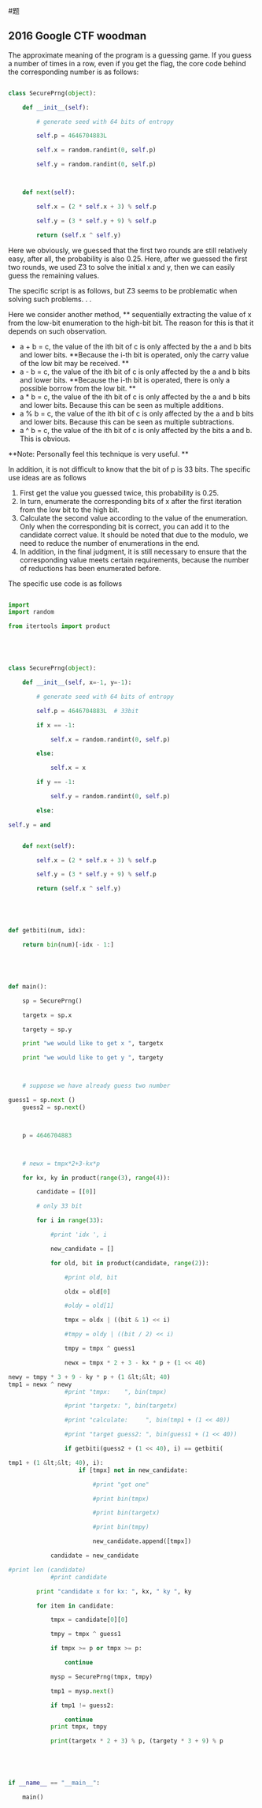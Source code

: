 #题


## 2016 Google CTF woodman



The approximate meaning of the program is a guessing game. If you guess a number of times in a row, even if you get the flag, the core code behind the corresponding number is as follows:


```python

class SecurePrng(object):

    def __init__(self):

        # generate seed with 64 bits of entropy

        self.p = 4646704883L

        self.x = random.randint(0, self.p)

        self.y = random.randint(0, self.p)



    def next(self):

        self.x = (2 * self.x + 3) % self.p

        self.y = (3 * self.y + 9) % self.p

        return (self.x ^ self.y)

```



Here we obviously, we guessed that the first two rounds are still relatively easy, after all, the probability is also 0.25. Here, after we guessed the first two rounds, we used Z3 to solve the initial x and y, then we can easily guess the remaining values.


The specific script is as follows, but Z3 seems to be problematic when solving such problems. . .


Here we consider another method, ** sequentially extracting the value of x from the low-bit enumeration to the high-bit bit. The reason for this is that it depends on such observation.


- a + b = c, the value of the ith bit of c is only affected by the a and b bits and lower bits. **Because the i-th bit is operated, only the carry value of the low bit may be received. **
- a - b = c, the value of the ith bit of c is only affected by the a and b bits and lower bits. **Because the i-th bit is operated, there is only a possible borrow from the low bit. **
- a * b = c, the value of the ith bit of c is only affected by the a and b bits and lower bits. Because this can be seen as multiple additions.
- a % b = c, the value of the ith bit of c is only affected by the a and b bits and lower bits. Because this can be seen as multiple subtractions.
- a ^ b = c, the value of the ith bit of c is only affected by the bits a and b. This is obvious.


**Note: Personally feel this technique is very useful. **


In addition, it is not difficult to know that the bit of p is 33 bits. The specific use ideas are as follows


1. First get the value you guessed twice, this probability is 0.25.
2. In turn, enumerate the corresponding bits of x after the first iteration from the low bit to the high bit.
3. Calculate the second value according to the value of the enumeration. Only when the corresponding bit is correct, you can add it to the candidate correct value. It should be noted that due to the modulo, we need to reduce the number of enumerations in the end.
4. In addition, in the final judgment, it is still necessary to ensure that the corresponding value meets certain requirements, because the number of reductions has been enumerated before.


The specific use code is as follows


```python

import
import random

from itertools import product





class SecurePrng(object):

    def __init__(self, x=-1, y=-1):

        # generate seed with 64 bits of entropy

        self.p = 4646704883L  # 33bit

        if x == -1:

            self.x = random.randint(0, self.p)

        else:

            self.x = x

        if y == -1:

            self.y = random.randint(0, self.p)

        else:

self.y = and


    def next(self):

        self.x = (2 * self.x + 3) % self.p

        self.y = (3 * self.y + 9) % self.p

        return (self.x ^ self.y)





def getbiti(num, idx):

    return bin(num)[-idx - 1:]





def main():

    sp = SecurePrng()

    targetx = sp.x

    targety = sp.y

    print "we would like to get x ", targetx

    print "we would like to get y ", targety



    # suppose we have already guess two number

guess1 = sp.next ()
    guess2 = sp.next()



    p = 4646704883



    # newx = tmpx*2+3-kx*p

    for kx, ky in product(range(3), range(4)):

        candidate = [[0]]

        # only 33 bit

        for i in range(33):

            #print 'idx ', i

            new_candidate = []

            for old, bit in product(candidate, range(2)):

                #print old, bit

                oldx = old[0]

                #oldy = old[1]

                tmpx = oldx | ((bit & 1) << i)

                #tmpy = oldy | ((bit / 2) << i)

                tmpy = tmpx ^ guess1

                newx = tmpx * 2 + 3 - kx * p + (1 << 40)

newy = tmpy * 3 + 9 - ky * p + (1 &lt;&lt; 40)
tmp1 = newx ^ newy
                #print "tmpx:    ", bin(tmpx)

                #print "targetx: ", bin(targetx)

                #print "calculate:     ", bin(tmp1 + (1 << 40))

                #print "target guess2: ", bin(guess1 + (1 << 40))

                if getbiti(guess2 + (1 << 40), i) == getbiti(

tmp1 + (1 &lt;&lt; 40), i):
                    if [tmpx] not in new_candidate:

                        #print "got one"

                        #print bin(tmpx)

                        #print bin(targetx)

                        #print bin(tmpy)

                        new_candidate.append([tmpx])

            candidate = new_candidate

#print len (candidate)
            #print candidate

        print "candidate x for kx: ", kx, " ky ", ky

        for item in candidate:

            tmpx = candidate[0][0]

            tmpy = tmpx ^ guess1

            if tmpx >= p or tmpx >= p:

                continue

            mysp = SecurePrng(tmpx, tmpy)

            tmp1 = mysp.next()

            if tmp1 != guess2:

                continue
            print tmpx, tmpy

            print(targetx * 2 + 3) % p, (targety * 3 + 9) % p





if __name__ == "__main__":

    main()

```


